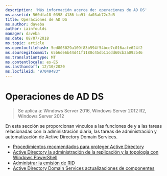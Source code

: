 ```yaml
---
description: 'Más información acerca de: operaciones de AD DS'
ms.assetid: 560dfa18-0398-4186-ba91-da03ab72c2d5
title: Operaciones de AD DS
ms.author: daveba
author: iainfoulds
manager: daveba
ms.date: 08/07/2018
ms.topic: article
ms.openlocfilehash: 5ed805029a109f83b594f54bce7c016aafe624f2
ms.sourcegitcommit: 65b6de6b44d41f1180c45db11cdd60cb2a093b46
ms.translationtype: MT
ms.contentlocale: es-ES
ms.lasthandoff: 12/10/2020
ms.locfileid: "97049483"
---
```

# <a name="ad-ds-operations"></a>Operaciones de AD DS

>Se aplica a: Windows Server 2016, Windows Server 2012 R2, Windows Server 2012

En esta sección se proporcionan vínculos a las funciones de y a las tareas relacionadas con la administración diaria, las tareas de administración y automatización de Active Directory Domain Services.

* [Procedimientos recomendados para proteger Active Directory](../../../ad-ds/plan/security-best-practices/Best-Practices-for-Securing-Active-Directory.md)
* [Active Directory la administración de la replicación y la topología con Windows PowerShell](../../../ad-ds/manage/powershell/Active-Directory-Replication-and-Topology-Management-Using-Windows-PowerShell.md)
* [Administrar la emisión de RID](../../../ad-ds/manage/Managing-RID-Issuance.md)
* [Active Directory Domain Services actualizaciones de componentes](../../../ad-ds/manage/component-updates/Active-Directory-Domain-Services-Component-Updates.md)
